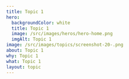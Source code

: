 ```yaml
---
title: Topic 1
hero:
  backgroundColor: white
  title: Topic 1
  image: /src/images/heros/hero-home.png
  imgAlt: Topic 1
image: /src/images/topics/screenshot-20-.png
about: Topic 1
why: Topic 1
what: Topic 1
layout: topic
---
```


